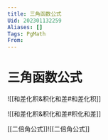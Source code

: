 ```yaml
---
title: 三角函数公式
Uid: 202301132259
Aliases: []
Tags: PgMath 
From: 
---
```

# 三角函数公式
![[和差化积&积化和差#和差化积]]

![[和差化积&积化和差#积化和差]]

[[二倍角公式]]![[二倍角公式]]
